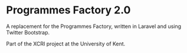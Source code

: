# Programmes Factory 2.0

A replacement for the Programmes Factory, written in Laravel and using Twitter Bootstrap.

Part of the XCRI project at the University of Kent.